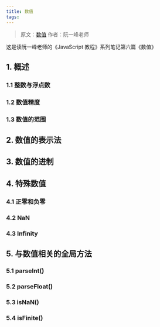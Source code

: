 ```yaml
---
title: 数值
tags:
---
```


> 原文：[数值](https://wangdoc.com/javascript/types/number.html)
> 作者：阮一峰老师

这是读阮一峰老师的《JavaScript 教程》系列笔记第六篇《数值》

## 1. 概述

### 1.1 整数与浮点数

### 1.2 数值精度

### 1.3 数值的范围

## 2. 数值的表示法

## 3. 数值的进制

## 4. 特殊数值

### 4.1 正零和负零

### 4.2 NaN

### 4.3 Infinity

## 5. 与数值相关的全局方法

### 5.1 parseInt()

### 5.2 parseFloat()

### 5.3 isNaN()

### 5.4 isFinite()